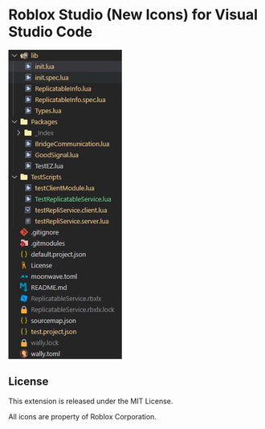 # Roblox Studio (New Icons) for Visual Studio Code

![Screenshot](icons/example.png)

## License
This extension is released under the MIT License.

All icons are property of Roblox Corporation.
